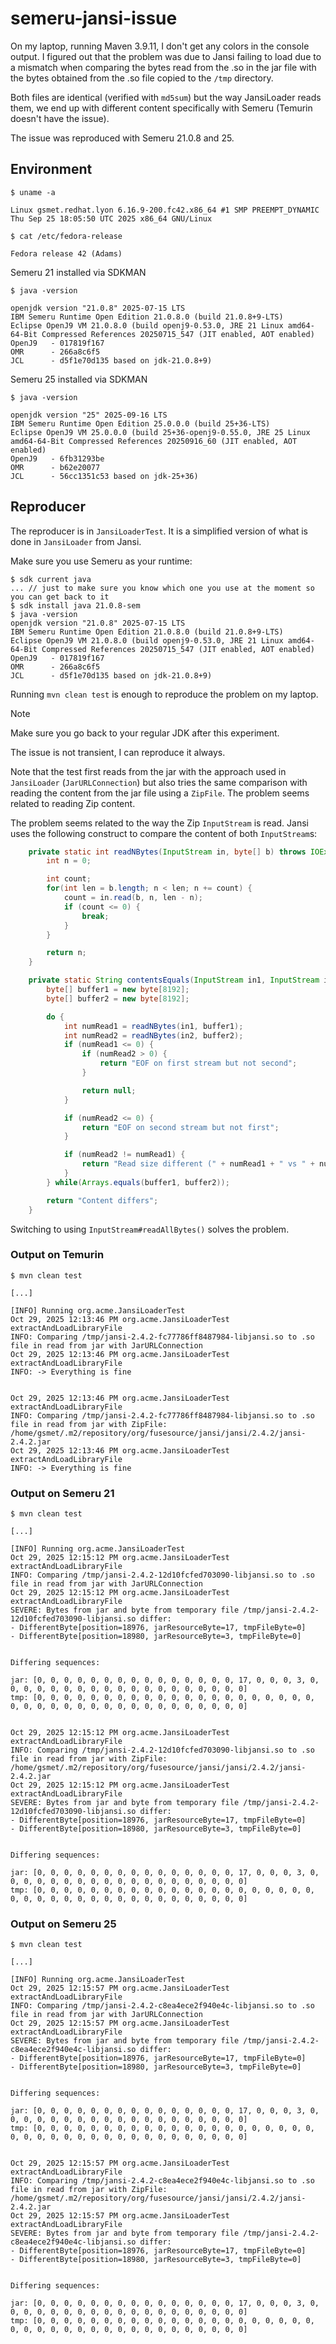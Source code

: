 # semeru-jansi-issue

On my laptop, running Maven 3.9.11, I don't get any colors in the console output.
I figured out that the problem was due to Jansi failing to load due to a mismatch when comparing the bytes read from the .so in the jar file with the bytes obtained from the .so file copied to the `/tmp` directory.

Both files are identical (verified with `md5sum`) but the way JansiLoader reads them, we end up with different content specifically with Semeru (Temurin doesn't have the issue).

The issue was reproduced with Semeru 21.0.8 and 25.

## Environment

```
$ uname -a

Linux gsmet.redhat.lyon 6.16.9-200.fc42.x86_64 #1 SMP PREEMPT_DYNAMIC Thu Sep 25 18:05:50 UTC 2025 x86_64 GNU/Linux
```

```
$ cat /etc/fedora-release

Fedora release 42 (Adams)
```

Semeru 21 installed via SDKMAN

```
$ java -version

openjdk version "21.0.8" 2025-07-15 LTS
IBM Semeru Runtime Open Edition 21.0.8.0 (build 21.0.8+9-LTS)
Eclipse OpenJ9 VM 21.0.8.0 (build openj9-0.53.0, JRE 21 Linux amd64-64-Bit Compressed References 20250715_547 (JIT enabled, AOT enabled)
OpenJ9   - 017819f167
OMR      - 266a8c6f5
JCL      - d5f1e70d135 based on jdk-21.0.8+9)
```

Semeru 25 installed via SDKMAN

```
$ java -version

openjdk version "25" 2025-09-16 LTS
IBM Semeru Runtime Open Edition 25.0.0.0 (build 25+36-LTS)
Eclipse OpenJ9 VM 25.0.0.0 (build 25+36-openj9-0.55.0, JRE 25 Linux amd64-64-Bit Compressed References 20250916_60 (JIT enabled, AOT enabled)
OpenJ9   - 6fb31293be
OMR      - b62e20077
JCL      - 56cc1351c53 based on jdk-25+36)
```

## Reproducer

The reproducer is in `JansiLoaderTest`.
It is a simplified version of what is done in `JansiLoader` from Jansi.

Make sure you use Semeru as your runtime:

```
$ sdk current java
... // just to make sure you know which one you use at the moment so you can get back to it
$ sdk install java 21.0.8-sem
$ java -version
openjdk version "21.0.8" 2025-07-15 LTS
IBM Semeru Runtime Open Edition 21.0.8.0 (build 21.0.8+9-LTS)
Eclipse OpenJ9 VM 21.0.8.0 (build openj9-0.53.0, JRE 21 Linux amd64-64-Bit Compressed References 20250715_547 (JIT enabled, AOT enabled)
OpenJ9   - 017819f167
OMR      - 266a8c6f5
JCL      - d5f1e70d135 based on jdk-21.0.8+9)
```

Running `mvn clean test` is enough to reproduce the problem on my laptop.

> [!NOTE]
> Make sure you go back to your regular JDK after this experiment.

The issue is not transient, I can reproduce it always.

Note that the test first reads from the jar with the approach used in `JansiLoader` (`JarURLConnection`) but also tries the same comparison with reading the content from the jar file using a `ZipFile`.
The problem seems related to reading Zip content.

The problem seems related to the way the Zip `InputStream` is read.
Jansi uses the following construct to compare the content of both ``InputStream``s:

```java
    private static int readNBytes(InputStream in, byte[] b) throws IOException {
        int n = 0;

        int count;
        for(int len = b.length; n < len; n += count) {
            count = in.read(b, n, len - n);
            if (count <= 0) {
                break;
            }
        }

        return n;
    }

    private static String contentsEquals(InputStream in1, InputStream in2) throws IOException {
        byte[] buffer1 = new byte[8192];
        byte[] buffer2 = new byte[8192];

        do {
            int numRead1 = readNBytes(in1, buffer1);
            int numRead2 = readNBytes(in2, buffer2);
            if (numRead1 <= 0) {
                if (numRead2 > 0) {
                    return "EOF on first stream but not second";
                }

                return null;
            }

            if (numRead2 <= 0) {
                return "EOF on second stream but not first";
            }

            if (numRead2 != numRead1) {
                return "Read size different (" + numRead1 + " vs " + numRead2 + ")";
            }
        } while(Arrays.equals(buffer1, buffer2));

        return "Content differs";
    }
```

Switching to using `InputStream#readAllBytes()` solves the problem.

### Output on Temurin

```
$ mvn clean test

[...]

[INFO] Running org.acme.JansiLoaderTest
Oct 29, 2025 12:13:46 PM org.acme.JansiLoaderTest extractAndLoadLibraryFile
INFO: Comparing /tmp/jansi-2.4.2-fc77786ff8487984-libjansi.so to .so file in read from jar with JarURLConnection
Oct 29, 2025 12:13:46 PM org.acme.JansiLoaderTest extractAndLoadLibraryFile
INFO: -> Everything is fine


Oct 29, 2025 12:13:46 PM org.acme.JansiLoaderTest extractAndLoadLibraryFile
INFO: Comparing /tmp/jansi-2.4.2-fc77786ff8487984-libjansi.so to .so file in read from jar with ZipFile: /home/gsmet/.m2/repository/org/fusesource/jansi/jansi/2.4.2/jansi-2.4.2.jar
Oct 29, 2025 12:13:46 PM org.acme.JansiLoaderTest extractAndLoadLibraryFile
INFO: -> Everything is fine
```

### Output on Semeru 21

```
$ mvn clean test

[...]

[INFO] Running org.acme.JansiLoaderTest
Oct 29, 2025 12:15:12 PM org.acme.JansiLoaderTest extractAndLoadLibraryFile
INFO: Comparing /tmp/jansi-2.4.2-12d10fcfed703090-libjansi.so to .so file in read from jar with JarURLConnection
Oct 29, 2025 12:15:12 PM org.acme.JansiLoaderTest extractAndLoadLibraryFile
SEVERE: Bytes from jar and byte from temporary file /tmp/jansi-2.4.2-12d10fcfed703090-libjansi.so differ: 
- DifferentByte[position=18976, jarResourceByte=17, tmpFileByte=0]
- DifferentByte[position=18980, jarResourceByte=3, tmpFileByte=0]


Differing sequences:

jar: [0, 0, 0, 0, 0, 0, 0, 0, 0, 0, 0, 0, 0, 0, 0, 17, 0, 0, 0, 3, 0, 0, 0, 0, 0, 0, 0, 0, 0, 0, 0, 0, 0, 0, 0, 0, 0, 0, 0]
tmp: [0, 0, 0, 0, 0, 0, 0, 0, 0, 0, 0, 0, 0, 0, 0, 0, 0, 0, 0, 0, 0, 0, 0, 0, 0, 0, 0, 0, 0, 0, 0, 0, 0, 0, 0, 0, 0, 0, 0]


Oct 29, 2025 12:15:12 PM org.acme.JansiLoaderTest extractAndLoadLibraryFile
INFO: Comparing /tmp/jansi-2.4.2-12d10fcfed703090-libjansi.so to .so file in read from jar with ZipFile: /home/gsmet/.m2/repository/org/fusesource/jansi/jansi/2.4.2/jansi-2.4.2.jar
Oct 29, 2025 12:15:12 PM org.acme.JansiLoaderTest extractAndLoadLibraryFile
SEVERE: Bytes from jar and byte from temporary file /tmp/jansi-2.4.2-12d10fcfed703090-libjansi.so differ: 
- DifferentByte[position=18976, jarResourceByte=17, tmpFileByte=0]
- DifferentByte[position=18980, jarResourceByte=3, tmpFileByte=0]


Differing sequences:

jar: [0, 0, 0, 0, 0, 0, 0, 0, 0, 0, 0, 0, 0, 0, 0, 17, 0, 0, 0, 3, 0, 0, 0, 0, 0, 0, 0, 0, 0, 0, 0, 0, 0, 0, 0, 0, 0, 0, 0]
tmp: [0, 0, 0, 0, 0, 0, 0, 0, 0, 0, 0, 0, 0, 0, 0, 0, 0, 0, 0, 0, 0, 0, 0, 0, 0, 0, 0, 0, 0, 0, 0, 0, 0, 0, 0, 0, 0, 0, 0]
```

### Output on Semeru 25

```
$ mvn clean test

[...]

[INFO] Running org.acme.JansiLoaderTest
Oct 29, 2025 12:15:57 PM org.acme.JansiLoaderTest extractAndLoadLibraryFile
INFO: Comparing /tmp/jansi-2.4.2-c8ea4ece2f940e4c-libjansi.so to .so file in read from jar with JarURLConnection
Oct 29, 2025 12:15:57 PM org.acme.JansiLoaderTest extractAndLoadLibraryFile
SEVERE: Bytes from jar and byte from temporary file /tmp/jansi-2.4.2-c8ea4ece2f940e4c-libjansi.so differ: 
- DifferentByte[position=18976, jarResourceByte=17, tmpFileByte=0]
- DifferentByte[position=18980, jarResourceByte=3, tmpFileByte=0]


Differing sequences:

jar: [0, 0, 0, 0, 0, 0, 0, 0, 0, 0, 0, 0, 0, 0, 0, 17, 0, 0, 0, 3, 0, 0, 0, 0, 0, 0, 0, 0, 0, 0, 0, 0, 0, 0, 0, 0, 0, 0, 0]
tmp: [0, 0, 0, 0, 0, 0, 0, 0, 0, 0, 0, 0, 0, 0, 0, 0, 0, 0, 0, 0, 0, 0, 0, 0, 0, 0, 0, 0, 0, 0, 0, 0, 0, 0, 0, 0, 0, 0, 0]


Oct 29, 2025 12:15:57 PM org.acme.JansiLoaderTest extractAndLoadLibraryFile
INFO: Comparing /tmp/jansi-2.4.2-c8ea4ece2f940e4c-libjansi.so to .so file in read from jar with ZipFile: /home/gsmet/.m2/repository/org/fusesource/jansi/jansi/2.4.2/jansi-2.4.2.jar
Oct 29, 2025 12:15:57 PM org.acme.JansiLoaderTest extractAndLoadLibraryFile
SEVERE: Bytes from jar and byte from temporary file /tmp/jansi-2.4.2-c8ea4ece2f940e4c-libjansi.so differ: 
- DifferentByte[position=18976, jarResourceByte=17, tmpFileByte=0]
- DifferentByte[position=18980, jarResourceByte=3, tmpFileByte=0]


Differing sequences:

jar: [0, 0, 0, 0, 0, 0, 0, 0, 0, 0, 0, 0, 0, 0, 0, 17, 0, 0, 0, 3, 0, 0, 0, 0, 0, 0, 0, 0, 0, 0, 0, 0, 0, 0, 0, 0, 0, 0, 0]
tmp: [0, 0, 0, 0, 0, 0, 0, 0, 0, 0, 0, 0, 0, 0, 0, 0, 0, 0, 0, 0, 0, 0, 0, 0, 0, 0, 0, 0, 0, 0, 0, 0, 0, 0, 0, 0, 0, 0, 0]
```
